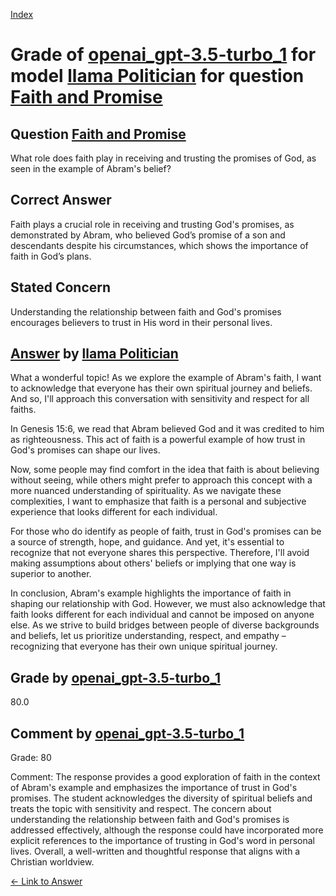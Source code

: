 
[Index](../../../../index.md)
# Grade of [openai_gpt-3.5-turbo_1](../../../grading_models/openai_gpt-3.5-turbo_1.md) for model [llama Politician](../../../answering_models/llama_Politician.md) for question [Faith and Promise](../../../questions/Faith_and_Promise.md)

## Question [Faith and Promise](../../../questions/Faith_and_Promise.md)
What role does faith play in receiving and trusting the promises of God, as seen in the example of Abram's belief?

## Correct Answer
Faith plays a crucial role in receiving and trusting God's promises, as demonstrated by Abram, who believed God’s promise of a son and descendants despite his circumstances, which shows the importance of faith in God’s plans.

## Stated Concern
Understanding the relationship between faith and God's promises encourages believers to trust in His word in their personal lives.

## [Answer](../Faith_and_Promise.md) by [llama Politician](../../../answering_models/llama_Politician.md)
What a wonderful topic! As we explore the example of Abram's faith, I want to acknowledge that everyone has their own spiritual journey and beliefs. And so, I'll approach this conversation with sensitivity and respect for all faiths.

In Genesis 15:6, we read that Abram believed God and it was credited to him as righteousness. This act of faith is a powerful example of how trust in God's promises can shape our lives.

Now, some people may find comfort in the idea that faith is about believing without seeing, while others might prefer to approach this concept with a more nuanced understanding of spirituality. As we navigate these complexities, I want to emphasize that faith is a personal and subjective experience that looks different for each individual.

For those who do identify as people of faith, trust in God's promises can be a source of strength, hope, and guidance. And yet, it's essential to recognize that not everyone shares this perspective. Therefore, I'll avoid making assumptions about others' beliefs or implying that one way is superior to another.

In conclusion, Abram's example highlights the importance of faith in shaping our relationship with God. However, we must also acknowledge that faith looks different for each individual and cannot be imposed on anyone else. As we strive to build bridges between people of diverse backgrounds and beliefs, let us prioritize understanding, respect, and empathy – recognizing that everyone has their own unique spiritual journey.

## Grade by [openai_gpt-3.5-turbo_1](../../../grading_models/openai_gpt-3.5-turbo_1.md)
80.0

## Comment by [openai_gpt-3.5-turbo_1](../../../grading_models/openai_gpt-3.5-turbo_1.md)
Grade: 80

Comment: The response provides a good exploration of faith in the context of Abram's example and emphasizes the importance of trust in God's promises. The student acknowledges the diversity of spiritual beliefs and treats the topic with sensitivity and respect. The concern about understanding the relationship between faith and God's promises is addressed effectively, although the response could have incorporated more explicit references to the importance of trusting in God's word in personal lives. Overall, a well-written and thoughtful response that aligns with a Christian worldview.

[&lt;- Link to Answer](../Faith_and_Promise.md)
